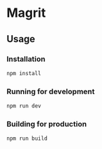 # Magrit

## Usage

### Installation

```bash
npm install
```

### Running for development

```bash
npm run dev
```

### Building for production

```bash
npm run build
```
